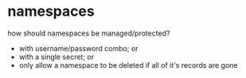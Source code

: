 namespaces
========

how should namespaces be managed/protected?
- with username/password combo; or
- with a single secret; or
- only allow a namespace to be deleted if all of it's records are gone